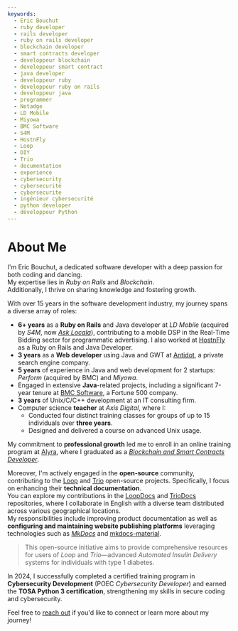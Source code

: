 ```yaml
---
keywords:
  - Eric Bouchut
  - ruby developer
  - rails developer
  - ruby on rails developer
  - blockchain developer
  - smart contracts developer
  - developpeur blockchain
  - developpeur smart contract
  - java developer
  - developpeur ruby
  - developpeur ruby on rails
  - developpeur java
  - programmer
  - Netadge
  - LD Mobile
  - Miyowa
  - BMC Software
  - S4M
  - HostnFly
  - Loop
  - DIY
  - Trio
  - documentation
  - experience
  - cybersecurity
  - cybersecurité
  - cybersecurite
  - ingénieur cybersecurité
  - python developer
  - développeur Python
---
```


# About Me

I'm Eric Bouchut, a dedicated software developer with a deep passion for both coding and dancing.  
My expertise lies in *Ruby on Rails* and *Blockchain*.  
Additionally, I thrive on sharing knowledge and fostering growth.

With over 15 years in the software development industry, my journey spans a diverse array of roles:

- **6+ years** as a **Ruby on Rails** and Java developer at *LD Mobile* (acquired by *S4M*, now [*Ask Locala*](https://asklocala.com/)), contributing to a mobile DSP in the Real-Time Bidding sector for programmatic advertising. I also worked at [HostnFly](https://hostnfly.com/) as a Ruby on Rails and Java Developer.  
- **3 years** as a **Web developer** using Java and GWT at [Antidot](https://www.antidot.net), a private search engine company. 
- **5 years** of experience in Java and web development for 2 startups: *Perform* (acquired by BMC) and *Miyowa*. 
- Engaged in extensive **Java**-related projects, including a significant 7-year tenure at [BMC Software](https://www.bmc.com), a Fortune 500 company. 
- **3 years** of Unix/C/C++ development at an IT consulting firm.
- Computer science **teacher** at *Axis Digital*, where I: 
	- Conducted four distinct training classes for groups of up to 15 individuals over **three years**. 
	- Designed and delivered a course on advanced Unix usage.
 
My commitment to **professional growth** led me to enroll in an online training program at [Alyra](https://alyra.fr), where I graduated as a [*Blockchain and Smart Contracts Developer*](https://certificate.bcdiploma.com/check/8AEFB8EA0140B750A45B5C30C13E2F320F2D746A07337296DAB5FF4D23789757ZmlaRlRBZHB6NTJtVEdObFQ1RUt4MEllUFJQRVRGYWxnZEx4Qjl6QmF1Y2Y0Wkll).

Moreover, I'm actively engaged in the **open-source** community, contributing to the [Loop](https://loopkit.github.io/loopdocs/) and [Trio](https://docs.diy-trio.org/) open-source projects. Specifically, I focus on enhancing their **technical documentation**.  
You can explore my contributions in the [LoopDocs](https://github.com/LoopKit/loopdocs) and [TrioDocs](https://github.com/nightscout/trio-docs) repositories, where I collaborate in English with a diverse team distributed across various geographical locations.  
My responsibilities include improving product documentation as well as **configuring and maintaining website publishing platforms** leveraging technologies such as *[MkDocs](https://www.mkdocs.org/)* and [mkdocs-material](https://squidfunk.github.io/mkdocs-material/).

> This open-source initiative aims to provide comprehensive resources for users of *Loop* and *Trio*—advanced *Automated Insulin Delivery* systems for individuals with type 1 diabetes.

In 2024, I successfully completed a certified training program in **Cybersecurity Development** (POEC *Cybersecurity Developer*) and earned the **TOSA Python 3 certification**, strengthening my skills in secure coding and cybersecurity.

Feel free to [reach out](../contact/index.md) if you'd like to connect or learn more about my journey!